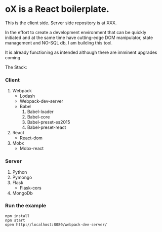oX is a React boilerplate.
=====================

This is the client side. Server side repository is at XXX.

In the effort to create a development environment that can be quickly initiated and at the same time have cutting-edge DOM manipulator, state management and NO-SQL db, I am building this tool.

It is already functioning as intended although there are imminent upgrades coming.

The Stack:

### Client
1. Webpack
	- Lodash
	- Webpack-dev-server 
	- Babel
		1. Babel-loader
		2. Babel-core
		3. Babel-preset-es2015
		4. Babel-preset-react
2. React
	- React-dom
3. Mobx
	- Mobx-react

### Server
1. Python
2. Pymongo
3. Flask
	- Flask-cors
4. MongoDb


### Run the example

```
npm install
npm start
open http://localhost:8080/webpack-dev-server/
```